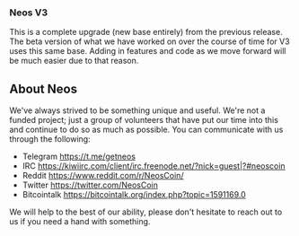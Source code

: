 ### Neos V3

This is a complete upgrade (new base entirely) from the previous release.  The beta version of what we have worked on over the course of time for V3 uses this same base.  Adding in features and code as we move forward will be much easier due to that reason.

## About Neos

We've always strived to be something unique and useful.  We're not a funded project; just a group of volunteers that have put our time into this and continue to do so as much as possible.  You can communicate with us through the following:

- Telegram https://t.me/getneos
- IRC https://kiwiirc.com/client/irc.freenode.net/?nick=guest|?#neoscoin
- Reddit https://www.reddit.com/r/NeosCoin/
- Twitter https://twitter.com/NeosCoin
- Bitcointalk https://bitcointalk.org/index.php?topic=1591169.0

We will help to the best of our ability, please don't hesitate to reach out to us if you need a hand with something.
